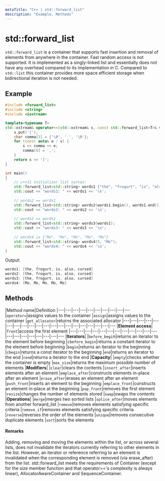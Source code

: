 ```yaml
---
metaTitle: "C++ | std::forward_list"
description: "Example, Methods"
---
```


# std::forward_list


`std::forward_list` is a container that supports fast insertion and removal of elements from anywhere in the container. Fast random access is not supported. It is implemented as a singly-linked list and essentially does not have any overhead compared to its implementation in C. Compared to `std::list` this container provides more space efficient storage when bidirectional iteration is not needed.



## Example


```cpp
#include <forward_list>
#include <string>
#include <iostream>

template<typename T>
std::ostream& operator<<(std::ostream& s, const std::forward_list<T>& v) {
    s.put('[');
    char comma[3] = {'\0', ' ', '\0'};
    for (const auto& e : v) {
        s << comma << e;
        comma[0] = ',';
    }
    return s << ']';
}

int main() 
{
    // c++11 initializer list syntax:
    std::forward_list<std::string> words1 {"the", "frogurt", "is", "also", "cursed"};
    std::cout << "words1: " << words1 << '\n';
 
    // words2 == words1
    std::forward_list<std::string> words2(words1.begin(), words1.end());
    std::cout << "words2: " << words2 << '\n';
 
    // words3 == words1
    std::forward_list<std::string> words3(words1);
    std::cout << "words3: " << words3 << '\n';
 
    // words4 is {"Mo", "Mo", "Mo", "Mo", "Mo"}
    std::forward_list<std::string> words4(5, "Mo");
    std::cout << "words4: " << words4 << '\n';
}

```

Output:

```cpp
words1: [the, frogurt, is, also, cursed]
words2: [the, frogurt, is, also, cursed]
words3: [the, frogurt, is, also, cursed]
words4: [Mo, Mo, Mo, Mo, Mo]

```



## Methods


|Method name|Definition
|---|---|---|---|---|---|---|---|---|---
|`operator=`|assigns values to the container
|`assign`|assigns values to the container
|`get_allocator`|returns the associated allocator
|---|---|---|---|---|---|---|---|---|---|---|---|---|---|---|---|---|---|---|---
|**Element access**|
|`front`|access the first element
|---|---|---|---|---|---|---|---|---|---|---|---|---|---|---|---|---|---|---|---
|**Iterators**|
|`before_begi`n|returns an iterator to the element before beginning
|`cbefore_begin`|returns a constant iterator to the element before beginning
|`begin`|returns an iterator to the beginning
|`cbegin`|returns a const iterator to the beginning
|`end`|returns an iterator to the end
|`cend`|returns a iterator to the end
|**Capacity**|
|`empty`|checks whether the container is empty
|`max_size`|returns the maximum possible number of elements
|**Modifiers**|
|`clear`|clears the contents
|`insert_after`|inserts elements after an element
|`emplace_after`|constructs elements in-place after an element
|`erase_after`|erases an element after an element
|`push_front`|inserts an element to the beginning
|`emplace_front`|constructs an element in-place at the beginning
|`pop_front`|removes the first element
|`resize`|changes the number of elements stored
|`swap`|swaps the contents
|**Operations**|
|`merge`|merges two sorted lists
|`splice_after`|moves elements from another forward_list
|`remove`|removes elements satisfying specific criteria
|`remove_if`|removes elements satisfying specific criteria
|`reverse`|reverses the order of the elements
|`unique`|removes consecutive duplicate elements
|`sort`|sorts the elements



#### Remarks


Adding, removing and moving the elements within the list, or across several lists, does not invalidate the iterators currently referring to other elements in the list. However, an iterator or reference referring to an element is invalidated when the corresponding element is removed (via erase_after) from the list.
std::forward_list meets the requirements of Container (except for the size member function and that operator=='s complexity is always linear), AllocatorAwareContainer and SequenceContainer.

